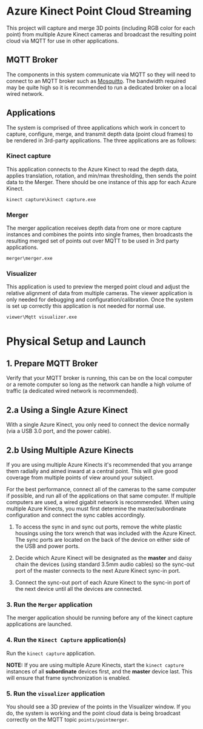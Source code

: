 # Azure Kinect Point Cloud Streaming

This project will capture and merge 3D points (including RGB color for each point) from multiple Azure Kinect cameras and broadcast the resulting point cloud via MQTT for use in other applications.

## MQTT Broker

The components in this system communicate via MQTT so they will need to connect to an MQTT broker such as [Mosquitto](https://mosquitto.org/download/). The bandwidth required may be quite high so it is recommended to run a dedicated broker on a local wired network.

## Applications

The system is comprised of three applications which work in concert to capture, configure, merge, and transmit depth data (point cloud frames) to be rendered in 3rd-party applications. The three applications are as follows:

### Kinect capture
This application connects to the Azure Kinect to read the depth data, applies translation, rotation, and min/max thresholding, then sends the point data to the Merger. There should be one instance of this app for each Azure Kinect.

`kinect capture\kinect capture.exe`

### Merger
The merger application receives depth data from one or more capture instances and combines the points into single frames, then broadcasts the resulting merged set of points out over MQTT to be used in 3rd party applications.

`merger\merger.exe`

### Visualizer
This application is used to preview the merged point cloud and adjust the relative alignment of data from multiple cameras. The viewer application is only needed for debugging and configuration/calibration. Once the system is set up correctly this application is not needed for normal use.

`viewer\Mqtt visualizer.exe`


# Physical Setup and Launch

## 1. Prepare MQTT Broker

Verify that your MQTT broker is running, this can be on the local computer or a remote computer so long as the network can handle a high volume of traffic (a dedicated wired network is recommended).


## 2.a Using a Single Azure Kinect

With a single Azure Kinect, you only need to connect the device normally (via a USB 3.0 port, and the power cable).


## 2.b Using Multiple Azure Kinects

If you are using multiple Azure Kinects it's recommended that you arrange them radially and aimed inward at a central point. This will give good coverage from multiple points of view around your subject.

For the best performance, connect all of the cameras to the same computer if possible, and run all of the applications on that same computer. If multiple computers are used, a wired gigabit network is recommended. When using multiple Azure Kinects, you must first determine the master/subordinate configuration and connect the sync cables accordingly.


1. To access the sync in and sync out ports, remove the white plastic housings using the torx wrench that was included with the Azure Kinect. The sync ports are located on the back of the device on either side of the USB and power ports.

1. Decide which Azure Kinect will be designated as the **master** and daisy chain the devices (using standard 3.5mm audio cables) so the sync-out port of the master connects to the next Azure Kinect sync-in port.

1. Connect the sync-out port of each Azure Kinect to the sync-in port of the next device until all the devices are connected.


### 3. Run the `Merger` application

The merger application should be running before any of the kinect capture applications are launched.


### 4. Run the `Kinect Capture` application(s)

Run the `kinect capture` application.

**NOTE:** If you are using multiple Azure Kinects, start the `kinect capture` instances of all **subordinate** devices first, and the **master** device last. This will ensure that frame synchronization is enabled.




### 5. Run the `visualizer` application

You should see a 3D preview of the points in the Visualizer window. If you do, the system is working and the point cloud data is being broadcast correctly on the MQTT topic `points/pointmerger`.